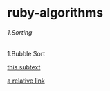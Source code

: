 # ruby-algorithms


###### 1.Sorting

1.Bubble Sort


[this subtext](subpro/subtext.md)


[a relative link](markdown_file.md)
